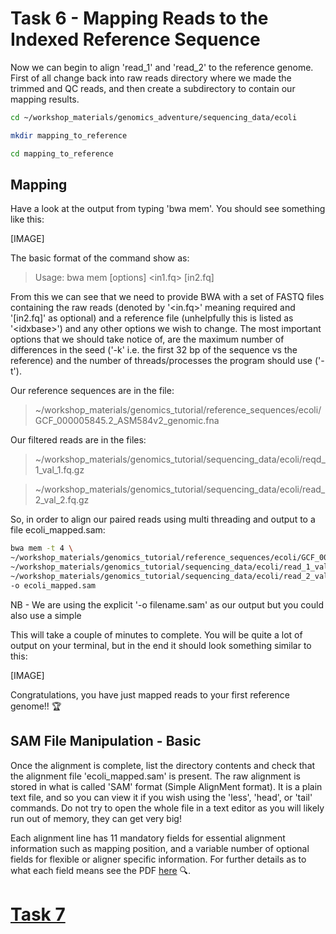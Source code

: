 # Task 6 - Mapping Reads to the Indexed Reference Sequence
Now we can begin to align 'read_1' and 'read_2' to the reference genome. First of all change back into raw reads directory where we made the trimmed and QC reads, and then create a subdirectory to contain our mapping results.
```bash
cd ~/workshop_materials/genomics_adventure/sequencing_data/ecoli

mkdir mapping_to_reference

cd mapping_to_reference
```

## Mapping
Have a look at the output from typing 'bwa mem'. You should see something like this:

[IMAGE]

The basic format of the command show as:

>Usage: bwa mem [options] <idxbase> <in1.fq> [in2.fq]

From this we can see that we need to provide BWA with a set of FASTQ files containing the raw reads (denoted by
'\<in.fq>' meaning required and '[in2.fq]' as optional) and a reference file (unhelpfully this is listed as '\<idxbase>') and any other options we wish to change. The most important options that we should take notice of, are the maximum number of differences in the seed ('-k' i.e. the first 32 bp of the sequence vs the reference) and the number of threads/processes the program should use ('-t').
  
Our reference sequences are in the file:
>~/workshop_materials/genomics_tutorial/reference_sequences/ecoli/GCF_000005845.2_ASM584v2_genomic.fna

Our filtered reads are in the files:
>~/workshop_materials/genomics_tutorial/sequencing_data/ecoli/reqd_1_val_1.fq.gz

>~/workshop_materials/genomics_tutorial/sequencing_data/ecoli/read_2_val_2.fq.gz

So, in order to align our paired reads using multi threading and output to a file ecoli_mapped.sam:
```bash
bwa mem -t 4 \
~/workshop_materials/genomics_tutorial/reference_sequences/ecoli/GCF_000005845.2_ASM584v2_genomic.fna \
~/workshop_materials/genomics_tutorial/sequencing_data/ecoli/read_1_val_1.fq.gz \
~/workshop_materials/genomics_tutorial/sequencing_data/ecoli/read_2_val_2.fq.gz \
-o ecoli_mapped.sam
```

NB - We are using the explicit '-o filename.sam' as our output but you could also use a simple 

This will take a couple of minutes to complete. You will be quite a lot of output on your terminal, but in the end it should look something similar to this:

[IMAGE]

Congratulations, you have just mapped reads to your first reference genome!! :trophy:

## SAM File Manipulation - Basic
Once the alignment is complete, list the directory contents and check that the alignment file 'ecoli_mapped.sam' is present. The raw alignment is stored in what is called 'SAM' format (Simple AlignMent format). It is a plain text file, and so you can view it if you wish using the 'less', 'head', or 'tail' commands. Do not try to open the whole file in a text editor as you will likely run out of memory, they can get very big!

Each alignment line has 11 mandatory fields for essential alignment information such as mapping position, and a variable number of optional fields for flexible or aligner specific information. For further details as to what each field means see the PDF [here](http://samtools.sourceforge.net/SAM1.pdf) :mag:.


# [Task 7]()
